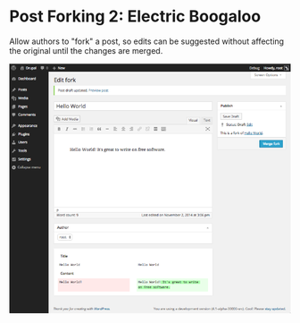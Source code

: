 Post Forking 2: Electric Boogaloo
=====================================

Allow authors to "fork" a post, so edits can be suggested without affecting the
original until the changes are merged.

![Screenshot](screenshot.png)
